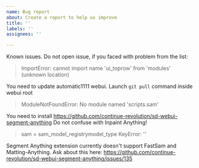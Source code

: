 ```yaml
---
name: Bug report
about: Create a report to help us improve
title: ''
labels: ''
assignees: ''

---
```


Known issues. Do not open issue, if you faced with problem from the list:

> ImportError: cannot import name 'ui_toprow' from 'modules' (unknown location)

You need to update automatic1111 webui. Launch `git pull` command inside webui root

> ModuleNotFoundError: No module named 'scripts.sam'

You need to install https://github.com/continue-revolution/sd-webui-segment-anything
Do not confuse with Inpaint Anything!

> sam = sam_model_registrymodel_type
> KeyError: ''

Segment Anything extension currently doesn't support FastSam and Matting-Anything. Ask about this here: https://github.com/continue-revolution/sd-webui-segment-anything/issues/135
